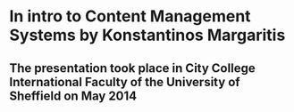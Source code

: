 # In intro to Content Management Systems by Konstantinos Margaritis

## The presentation took place in City College International Faculty of the University of Sheffield on May 2014
